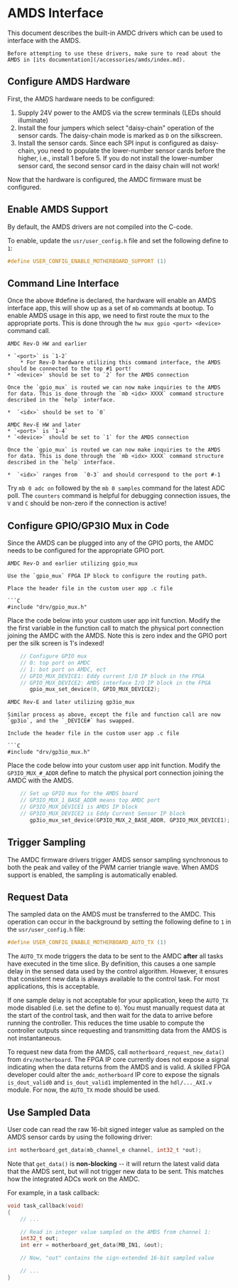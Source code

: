 # AMDS Interface

This document describes the built-in AMDC drivers which can be used to interface with the AMDS.

```{attention}
Before attempting to use these drivers, make sure to read about the AMDS in [its documentation](/accessories/amds/index.md).
```

## Configure AMDS Hardware

First, the AMDS hardware needs to be configured:

1. Supply 24V power to the AMDS via the screw terminals (LEDs should illuminate)
2. Install the four jumpers which select "daisy-chain" operation of the sensor cards. The daisy-chain mode is marked as `D` on the silkscreen.
3. Install the sensor cards. Since each SPI input is configured as daisy-chain, you need to populate the lower-number sensor cards before the higher, i.e., install 1 before 5. If you do not install the lower-number sensor card, the second sensor card in the daisy chain will not work!

Now that the hardware is configured, the AMDC firmware must be configured.

## Enable AMDS Support

By default, the AMDS drivers are not compiled into the C-code.

To enable, update the `usr/user_config.h` file and set the following define to `1`:

```C
#define USER_CONFIG_ENABLE_MOTHERBOARD_SUPPORT (1)
```
## Command Line Interface

Once the above #define is declared, the hardware will enable an AMDS interface app, this will show up as a set of `mb` commands at bootup. To enable AMDS usage in this app, we need to first route the mux to the appropriate ports. This is done through the `hw mux gpio <port> <device>` command call. 

```{important}
AMDC Rev-D HW and earlier

* `<port>` is `1-2` 
    * For Rev-D hardware utilizing this command interface, the AMDS should be connected to the top #1 port!
* `<device>` should be set to `2` for the AMDS connection

Once the `gpio_mux` is routed we can now make inquiries to the AMDS for data. This is done through the `mb <idx> XXXX` command structure described in the `help` interface. 

*  `<idx>` should be set to `0`
```

```{important}
AMDC Rev-E HW and later
* `<port>` is `1-4` 
* `<device>` should be set to `1` for the AMDS connection
    
Once the `gpio_mux` is routed we can now make inquiries to the AMDS for data. This is done through the `mb <idx> XXXX` command structure described in the `help` interface. 

*  `<idx>` ranges from  `0-3` and should correspond to the port #-1 
```

Try `mb 0 adc on` followed by the `mb 0 samples` command for the latest ADC poll. 
The `counters` command is helpful for debugging connection issues, the `V` and `C` should be non-zero if the connection is active!


## Configure GPIO/GP3IO Mux in Code

Since the AMDS can be plugged into any of the GPIO ports, the AMDC needs to be configured for the appropriate GPIO port.

```{important}
AMDC Rev-D and earlier utilizing gpio_mux

Use the `gpio_mux` FPGA IP block to configure the routing path. 

Place the header file in the custom user app .c file

```C
#include "drv/gpio_mux.h"
```
Place the code below into your custom user app init function. Modify the the first variable in the function call to match the physical port connection joining the AMDC with the AMDS.  Note this is zero index and the GPIO port per the silk screen is 1's indexed!

```C
    // Configure GPIO mux
    // 0: top port on AMDC
    // 1: bot port on AMDC, ect
    // GPIO_MUX_DEVICE1: Eddy current I/O IP block in the FPGA
    // GPIO_MUX_DEVICE2: AMDS interface I/O IP block in the FPGA
       gpio_mux_set_device(0, GPIO_MUX_DEVICE2);
```

```{important}
AMDC Rev-E and later utilizing gp3io_mux

Similar process as above, except the file and function call are now `gp3io`, and the `_DEVICE#` has swapped.

Include the header file in the custom user app .c file

```C
#include "drv/gp3io_mux.h"
```
Place the code below into your custom user app init function. Modify the `GP3IO_MUX_#_ADDR` define to match the physical port connection joining the AMDC with the AMDS.

```C
    // Set up GPIO mux for the AMDS board
    // GP3IO_MUX_1_BASE_ADDR means top AMDC port
    // GP3IO_MUX_DEVICE1 is AMDS IP block
    // GP3IO_MUX_DEVICE2 is Eddy Current Sensor IP block
       gp3io_mux_set_device(GP3IO_MUX_2_BASE_ADDR, GP3IO_MUX_DEVICE1);
```


## Trigger Sampling

The AMDC firmware drivers trigger AMDS sensor sampling synchronous to both the peak and valley of the PWM carrier triangle wave.
When AMDS support is enabled, the sampling is automatically enabled.

## Request Data

The sampled data on the AMDS must be transferred to the AMDC.
This operation can occur in the background by setting the following define to `1` in the `usr/user_config.h` file:

```C
#define USER_CONFIG_ENABLE_MOTHERBOARD_AUTO_TX (1)
```

The `AUTO_TX` mode triggers the data to be sent to the AMDC **after** all tasks have executed in the time slice.
By definition, this causes a one sample delay in the sensed data used by the control algorithm.
However, it ensures that consistent new data is always available to the control task.
For most applications, this is acceptable.

If one sample delay is not acceptable for your application, keep the `AUTO_TX` mode disabled (i.e. set the define to `0`).
You must manually request data at the start of the control task, and then wait for the data to arrive before running the controller.
This reduces the time usable to compute the controller outputs since requesting and transmitting data from the AMDS is not instantaneous.

To request new data from the AMDS, call `motherboard_request_new_data()` from `drv/motherboard`.
The FPGA IP core currently does not expose a signal indicating when the data returns from the AMDS and is valid.
A skilled FPGA developer could alter the `amdc_motherboard` IP core to expose the signals `is_dout_valid0` and `is_dout_valid1` implemented in the `hdl/..._AXI.v` module.
For now, the `AUTO_TX` mode should be used.

## Use Sampled Data

User code can read the raw 16-bit signed integer value as sampled on the AMDS sensor cards by using the following driver:

```C
int motherboard_get_data(mb_channel_e channel, int32_t *out);
```

Note that `get_data()` is **non-blocking** -- it will return the latest valid data that the AMDS sent, but will not trigger new data to be sent.
This matches how the integrated ADCs work on the AMDC.

For example, in a task callback:

```C
void task_callback(void)
{
    // ...

    // Read in integer value sampled on the AMDS from channel 1:
    int32_t out;
    int err = motherboard_get_data(MB_IN1, &out);

    // Now, "out" contains the sign-extended 16-bit sampled value

    // ...
}
```
